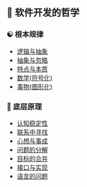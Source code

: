 
## 🌴 软件开发的哲学

### ☯️ 根本规律

- [逻辑与抽象](./software/ultimate/逻辑与抽象.md)
- [抽象与忽略](./software/ultimate/抽象与忽略.md)
- [特点与本质](./software/ultimate/特点与本质.md)
- [数学(符号化)](./software/ultimate/数学(符号化).md)
- [事物(图形化)](./software/ultimate/事物(图形化).md)

### 🚀 底层原理

- [认知稳定性](./software/formula/认知稳定性.md)
- [联系中寻找](./software/formula/联系中寻找.md)
- [心想与事成](./software/formula/心想与事成.md)
- [问题的分解](./software/formula/问题的分解.md)
- [目标的合并](./software/formula/目标的合并.md)
- [接口与实现](./software/formula/接口与实现.md)
- [语言的问题](./software/formula/语言的问题.md)

<div style="height: 200px"></div>